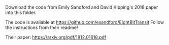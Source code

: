 Download the code from Emily Sandford and David Kipping's 2018 paper into this folder. 

The code is avaliable at https://github.com/esandford/EightBitTransit
Follow the instructions from their readme!

Their paper: https://arxiv.org/pdf/1812.01618.pdf